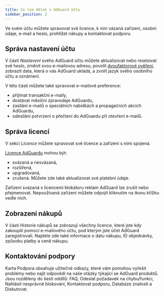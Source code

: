 ```yaml
---
title: Co lze dělat v AdGuard účtu
sidebar_position: 2
---
```


Ve svém účtu můžete spravovat své licence, k nim vázaná zařízení, osobní údaje, e-mail a heslo, prohlížet nákupy a kontaktovat podporu.

## Správa nastavení účtu

V části *Nastavení* svého AdGuard účtu můžete aktualizovat nebo resetovat své heslo, změnit svou e-mailovou adresu, povolit [dvoufaktorové ověření](../2fa), zobrazit data, která o vás AdGuard ukládá, a zvolit jazyk svého osobního účtu a oznámení.

V této části můžete také spravovat e-mailové preference:

- přijímat transakční e-maily,
- dostávat měsíční zpravodaje AdGuardu,
- zasílání e-mailů o speciálních nabídkách a propagačních akcích AdGuardu,
- odesílání potvrzení o přečtení do AdGuardu při otevření e-mailů.

## Správa licencí

V sekci *Licence* můžete spravovat své licence a zařízení s nimi spojená.

[Licence AdGuardu](../../license/what-is) mohou být:

- svázaná a nesvázaná,
- rozšířená,
- upgradovaná,
- zrušená. Můžete zde také aktualizovat své platební údaje.

Zařízení svázaná s licencemi blokátoru reklam AdGuard lze zrušit nebo přejmenovat. Nepoužívaná zařízení můžete odpojit kliknutím na ikonu křížku vedle nich.

## Zobrazení nákupů

V části Historie nákupů se zobrazují všechny licence, které jste kdy zakoupili pomocí e-mailového účtu, pod kterým jste účet AdGuard zaregistrovali. Najdete zde také informace o datu nákupu, ID objednávky, způsobu platby a ceně nákupu.

## Kontaktování podpory

Karta Podpora obsahuje užitečné odkazy, které vám pomohou vyřešit problémy nebo najít odpovědi na vaše otázky týkající se AdGuard produktů. Jsou rozděleny do šesti oddílů: FAQ, Odeslat požadavek na chybu/funkci, Nahlásit nesprávné blokování, Kontaktovat podporu, Databáze znalostí a Diskutovat.
